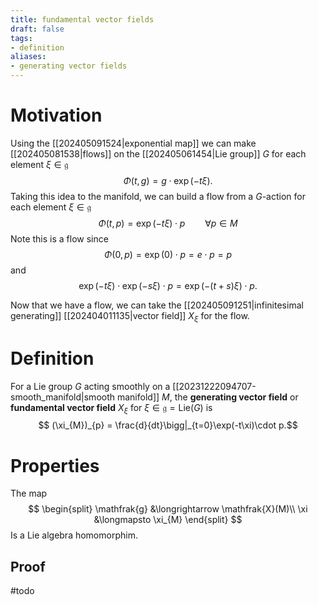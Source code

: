 ```yaml
---
title: fundamental vector fields
draft: false
tags:
- definition
aliases: 
- generating vector fields
---
```

# Motivation
Using the [[202405091524|exponential map]] we can make [[202405081538|flows]] on the [[202405061454|Lie group]] $G$ for each element $\xi \in \mathfrak{g}$
$$ \Phi(t,g) = g \cdot \exp(-t\xi).$$
Taking this idea to the manifold, we can build a flow from a $G$-action for each element $\xi \in \mathfrak{g}$
$$ \Phi(t,p) = \exp(-t\xi) \cdot p \qquad \forall p \in M$$
Note this is a flow since
$$\Phi(0, p) = \exp(0)\cdot p = e\cdot p = p$$
and
$$\exp(-t\xi)\cdot \exp(-s\xi)\cdot p = \exp(-(t+s)\xi)\cdot p.$$

Now that we have a flow, we can take the [[202405091251|infinitesimal generating]] [[202404011135|vector field]] $X_{\xi}$ for the flow.

# Definition
For a Lie group $G$ acting smoothly on a [[20231222094707-smooth_manifold|smooth manifold]] $M$, the **generating vector field** or **fundamental vector field** $X_{\xi}$ for $\xi \in \mathfrak{g} = \text{Lie}(G)$ is
$$ (\xi_{M})_{p} = \frac{d}{dt}\bigg|_{t=0}\exp(-t\xi)\cdot p.$$

# Properties
The map
$$
\begin{split}
  \mathfrak{g} &\longrightarrow \mathfrak{X}(M)\\
  \xi &\longmapsto \xi_{M}
\end{split}
$$
Is a Lie algebra homomorphim.
## Proof
#todo 
